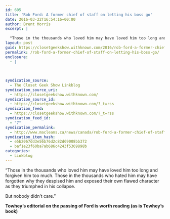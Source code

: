 ```yaml
---
id: 605
title: 'Rob Ford: A former chief of staff on letting his boss go'
date: 2016-03-22T16:54:16+00:00
author: Brent Morris
excerpt: |
  
  "Those in the thousands who loved him may have loved him too long and forgiven him too much. Those in the thousands who hated him may have forgotten why they despised him and exposed their own flawed character as they triumphed in his collapse.But...
layout: post
guid: https://closetgeekshow.withknown.com/2016/rob-ford-a-former-chief-of-staff-on-letting-his
permalink: /rob-ford-a-former-chief-of-staff-on-letting-his-boss-go/
enclosure:
  - |
    
    
    
syndication_source:
  - The Closet Geek Show Linkblog
syndication_source_uri:
  - https://closetgeekshow.withknown.com/
syndication_source_id:
  - https://closetgeekshow.withknown.com/?_t=rss
syndication_feed:
  - https://closetgeekshow.withknown.com/?_t=rss
syndication_feed_id:
  - "7"
syndication_permalink:
  - http://www.macleans.ca/news/canada/rob-ford-a-former-chief-of-staff-on-letting-his-boss-go
syndication_item_hash:
  - e5b2067dd3e56b76d2c82d69008bb372
  - baf1e23f60ba7ab686c4243f5369898b
categories:
  - Linkblog
---
```

<div class="known-bookmark">
  <p>
    &#8220;Those in the thousands who loved him may have loved him too long and forgiven him too much. Those in the thousands who hated him may have forgotten why they despised him and exposed their own flawed character as they triumphed in his collapse.
  </p>
  
  <p>
    But nobody didn&#8217;t care.&#8221;
  </p>
  
  <p>
    <strong>Towhey&#8217;s editorial on the passing of Ford is worth reading (as is Towhey&#8217;s book)</strong>
  </p>
</div>